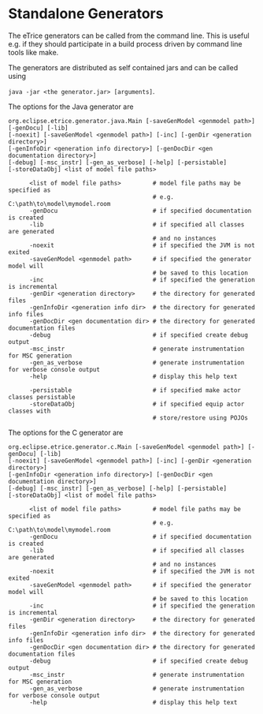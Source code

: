Standalone Generators
=====================

The eTrice generators can be called from the command line. This is useful e.g. if they should participate in a build process driven by command line tools like make.

The generators are distributed as self contained jars and can be called using

`java -jar <the generator.jar> [arguments]`.

The options for the Java generator are

    org.eclipse.etrice.generator.java.Main [-saveGenModel <genmodel path>] [-genDocu] [-lib]
    [-noexit] [-saveGenModel <genmodel path>] [-inc] [-genDir <generation directory>]
    [-genInfoDir <generation info directory>] [-genDocDir <gen documentation directory>]
    [-debug] [-msc_instr] [-gen_as_verbose] [-help] [-persistable]
    [-storeDataObj] <list of model file paths>

          <list of model file paths>         # model file paths may be specified as
                                             # e.g. C:\path\to\model\mymodel.room
          -genDocu                           # if specified documentation is created
          -lib                               # if specified all classes are generated
                                             # and no instances
          -noexit                            # if specified the JVM is not exited
          -saveGenModel <genmodel path>      # if specified the generator model will
                                             # be saved to this location
          -inc                               # if specified the generation is incremental
          -genDir <generation directory>     # the directory for generated files
          -genInfoDir <generation info dir>  # the directory for generated info files
          -genDocDir <gen documentation dir> # the directory for generated documentation files
          -debug                             # if specified create debug output
          -msc_instr                         # generate instrumentation for MSC generation
          -gen_as_verbose                    # generate instrumentation for verbose console output
          -help                              # display this help text

          -persistable                       # if specified make actor classes persistable
          -storeDataObj                      # if specified equip actor classes with
                                             # store/restore using POJOs

The options for the C generator are

    org.eclipse.etrice.generator.c.Main [-saveGenModel <genmodel path>] [-genDocu] [-lib]
    [-noexit] [-saveGenModel <genmodel path>] [-inc] [-genDir <generation directory>]
    [-genInfoDir <generation info directory>] [-genDocDir <gen documentation directory>]
    [-debug] [-msc_instr] [-gen_as_verbose] [-help] [-persistable]
    [-storeDataObj] <list of model file paths>

          <list of model file paths>         # model file paths may be specified as
                                             # e.g. C:\path\to\model\mymodel.room
          -genDocu                           # if specified documentation is created
          -lib                               # if specified all classes are generated
                                             # and no instances
          -noexit                            # if specified the JVM is not exited
          -saveGenModel <genmodel path>      # if specified the generator model will
                                             # be saved to this location
          -inc                               # if specified the generation is incremental
          -genDir <generation directory>     # the directory for generated files
          -genInfoDir <generation info dir>  # the directory for generated info files
          -genDocDir <gen documentation dir> # the directory for generated documentation files
          -debug                             # if specified create debug output
          -msc_instr                         # generate instrumentation for MSC generation
          -gen_as_verbose                    # generate instrumentation for verbose console output
          -help                              # display this help text
